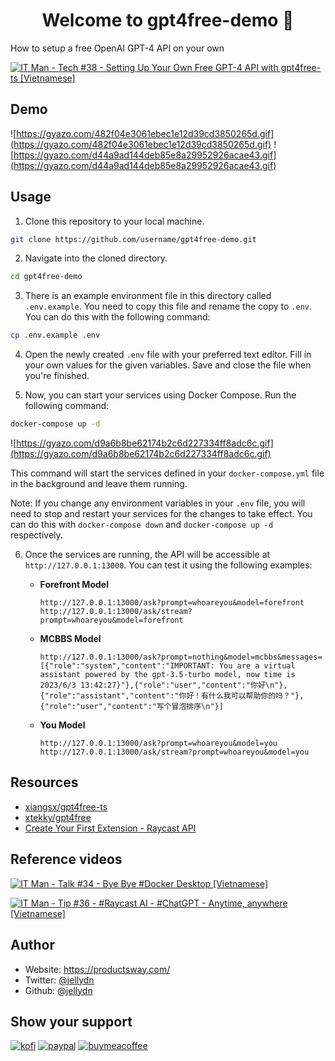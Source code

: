 <h1 align="center">Welcome to gpt4free-demo 👋</h1>
<p>
  How to setup a free OpenAI GPT-4 API on your own
</p>

[![IT Man - Tech #38 - Setting Up Your Own Free GPT-4 API with gpt4free-ts [Vietnamese]](https://i.ytimg.com/vi/Z0ZUdFqvR_I/hqdefault.jpg)](https://www.youtube.com/watch?v=Z0ZUdFqvR_I)

## Demo

![https://gyazo.com/482f04e3061ebec1e12d39cd3850265d.gif](https://gyazo.com/482f04e3061ebec1e12d39cd3850265d.gif)
![https://gyazo.com/d44a9ad144deb85e8a29952926acae43.gif](https://gyazo.com/d44a9ad144deb85e8a29952926acae43.gif)

## Usage

1. Clone this repository to your local machine.

```bash
git clone https://github.com/username/gpt4free-demo.git
```

2. Navigate into the cloned directory.

```bash
cd gpt4free-demo
```

3. There is an example environment file in this directory called `.env.example`. You need to copy this file and rename the copy to `.env`. You can do this with the following command:

```bash
cp .env.example .env
```

4. Open the newly created `.env` file with your preferred text editor. Fill in your own values for the given variables. Save and close the file when you're finished.

5. Now, you can start your services using Docker Compose. Run the following command:

```bash
docker-compose up -d
```

![https://gyazo.com/d9a6b8be62174b2c6d227334ff8adc6c.gif](https://gyazo.com/d9a6b8be62174b2c6d227334ff8adc6c.gif)

This command will start the services defined in your `docker-compose.yml` file in the background and leave them running.

Note: If you change any environment variables in your `.env` file, you will need to stop and restart your services for the changes to take effect. You can do this with `docker-compose down` and `docker-compose up -d` respectively.

6. Once the services are running, the API will be accessible at `http://127.0.0.1:13000`. You can test it using the following examples:

   - **Forefront Model**

     ```
     http://127.0.0.1:13000/ask?prompt=whoareyou&model=forefront
     http://127.0.0.1:13000/ask/stream?prompt=whoareyou&model=forefront
     ```

   - **MCBBS Model**

     ```
     http://127.0.0.1:13000/ask?prompt=nothing&model=mcbbs&messages=[{"role":"system","content":"IMPORTANT: You are a virtual assistant powered by the gpt-3.5-turbo model, now time is 2023/6/3 13:42:27}"},{"role":"user","content":"你好\n"},{"role":"assistant","content":"你好！有什么我可以帮助你的吗？"},{"role":"user","content":"写个冒泡排序\n"}]
     ```

   - **You Model**
     ```
     http://127.0.0.1:13000/ask?prompt=whoareyou&model=you
     http://127.0.0.1:13000/ask/stream?prompt=whoareyou&model=you
     ```

## Resources

- [xiangsx/gpt4free-ts](https://github.com/xiangsx/gpt4free-ts)
- [xtekky/gpt4free](https://github.com/xtekky/gpt4free)
- [Create Your First Extension - Raycast API](https://developers.raycast.com/basics/create-your-first-extension)

## Reference videos

[![IT Man - Talk #34 - Bye Bye #Docker Desktop [Vietnamese]](https://i.ytimg.com/vi/llThjxFb7KU/mqdefault.jpg)](https://www.youtube.com/watch?v=llThjxFb7KU)

[![IT Man - Tip #36 - #Raycast AI - #ChatGPT - Anytime, anywhere [Vietnamese]](https://i.ytimg.com/vi/sY01NrxVQJM/mqdefault.jpg)](https://www.youtube.com/watch?v=sY01NrxVQJM)

## Author

- Website: https://productsway.com/
- Twitter: [@jellydn](https://twitter.com/jellydn)
- Github: [@jellydn](https://github.com/jellydn)

## Show your support

[![kofi](https://img.shields.io/badge/Ko--fi-F16061?style=for-the-badge&logo=ko-fi&logoColor=white)](https://ko-fi.com/dunghd)
[![paypal](https://img.shields.io/badge/PayPal-00457C?style=for-the-badge&logo=paypal&logoColor=white)](https://paypal.me/dunghd)
[![buymeacoffee](https://img.shields.io/badge/Buy_Me_A_Coffee-FFDD00?style=for-the-badge&logo=buy-me-a-coffee&logoColor=black)](https://www.buymeacoffee.com/dunghd)
